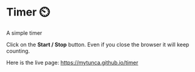 # Timer ⏲️
A simple timer 

Click on the <b>Start / Stop</B> button. Even if you close the browser it will keep counting.

Here is the live page: https://mytunca.github.io/timer

